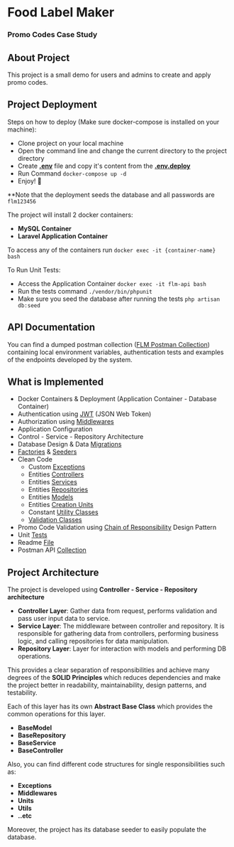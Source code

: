 <p>
    <h1>Food Label Maker</h1>
    <h3>Promo Codes Case Study</h3>

## About Project
This project is a small demo for users and admins to create and apply promo codes.

## Project Deployment

Steps on how to deploy (Make sure docker-compose is installed on your machine):
- Clone project on your local machine
- Open the command line and change the current directory to the project directory
- Create <b>[.env](./.env)</b> file and copy it's content from the <b>[.env.deploy](./deploy-docker/.env.deploy)</b>
- Run Command ```docker-compose up -d```
- Enjoy! :star_struck:

**Note that the deployment seeds the database and all passwords are ``flm123456``

The project will install 2 docker containers:
- **MySQL Container**
- **Laravel Application Container**

To access any of the containers run ```docker exec -it {container-name} bash```

To Run Unit Tests:
- Access the Application Container ```docker exec -it flm-api bash```
- Run the tests command ```./vendor/bin/phpunit```
- Make sure you seed the database after running the tests ```php artisan db:seed```

## API Documentation
You can find a dumped postman collection ([FLM Postman Collection](./FLM%20Case%20Study%20Postman%20Collection.json)) containing local environment variables, authentication tests and examples of the endpoints developed by the system.

## What is Implemented
- Docker Containers & Deployment (Application Container - Database Container)
- Authentication using [JWT](https://jwt-auth.readthedocs.io/en/develop/) (JSON Web Token)
- Authorization using [Middlewares](./app/Http/Middleware/Custom)
- Application Configuration
- Control - Service - Repository Architecture
- Database Design & Data [Migrations](./database/migrations)
- [Factories](./database/factories) & [Seeders](./database/seeders)
- Clean Code
  - Custom [Exceptions](./app/Exceptions)
  - Entities [Controllers](./app/Http/Controllers)
  - Entities [Services](./app/Services)
  - Entities [Repositories](./app/Repositories)
  - Entities [Models](./app/Models)
  - Entities [Creation Units](./app/Units)
  - Constant [Utility Classes](./app/Utils)
  - [Validation Classes](./app/Validators)
- Promo Code Validation using [Chain of Responsibility](https://refactoring.guru/design-patterns/chain-of-responsibility) Design Pattern
- Unit [Tests](./tests/Unit/PromoCodeServiceTest.php)
- Readme [File](./README.md)
- Postman API [Collection](./FLM%20Case%20Study%20Postman%20Collection.json)

## Project Architecture

The project is developed using **Controller - Service - Repository architecture**
- **Controller Layer**: Gather data from request, performs validation and pass user input data to service.
- **Service Layer**: The middleware between controller and repository. It is responsible for gathering data from controllers, performing business logic, and calling repositories for data manipulation.
- **Repository Layer**: Layer for interaction with models and performing DB operations.

This provides a clear separation of responsibilities and achieve many degrees of the **SOLID Principles** which reduces dependencies and make the project better in readability, maintainability, design patterns, and testability.

Each of this layer has its own **Abstract Base Class** which provides the common operations for this layer. 
- **BaseModel**
- **BaseRepository**
- **BaseService**
- **BaseController**

Also, you can find different code structures for single responsibilities such as:
- **Exceptions**
- **Middlewares**
- **Units**
- **Utils**
- **..etc**

Moreover, the project has its database seeder to easily populate the database.

